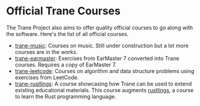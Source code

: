 # Official Trane Courses

The Trane Project also aims to offer quality official courses to go along with the software. Here's
the list of all official courses.

- [trane-music](https://github.com/trane-project/trane-music/): Courses on music. Still under
  construction but a lot more courses are in the works.
- [trane-earmaster](https://github.com/trane-project/trane-earmaster/): Exercises from EarMaster 7
  converted into Trane courses. Requires a copy of EarMaster 7.
- [trane-leetcode](https://github.com/trane-project/trane-leetcode/): Courses on algorithm and data
  structure problems using exercises from LeetCode.
- [trane-rustlings](https://github.com/trane-project/trane-rustlings): A course showcasing how Trane
  can be used to extend existing educational materials. This course augments
  [rustlings](https://github.com/rust-lang/rustlings), a course to learn the Rust programming
  language.
